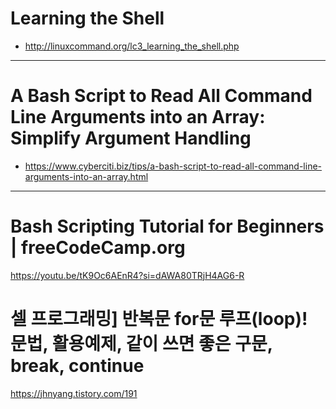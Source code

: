 # Learning the Shell

- http://linuxcommand.org/lc3_learning_the_shell.php

<hr>

# A Bash Script to Read All Command Line Arguments into an Array: Simplify Argument Handling

- https://www.cyberciti.biz/tips/a-bash-script-to-read-all-command-line-arguments-into-an-array.html

<hr>

# Bash Scripting Tutorial for Beginners | freeCodeCamp.org

https://youtu.be/tK9Oc6AEnR4?si=dAWA80TRjH4AG6-R



# 셀 프로그래밍] 반복문 for문 루프(loop)! 문법, 활용예제, 같이 쓰면 좋은 구문, break, continue

https://jhnyang.tistory.com/191

